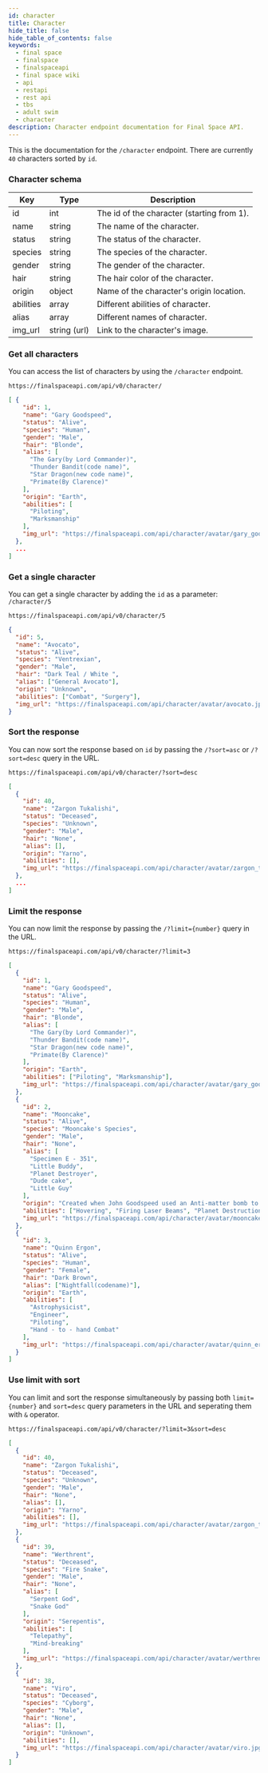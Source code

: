```yaml
---
id: character
title: Character
hide_title: false
hide_table_of_contents: false
keywords:
  - final space
  - finalspace
  - finalspaceapi
  - final space wiki
  - api
  - restapi
  - rest api
  - tbs
  - adult swim
  - character
description: Character endpoint documentation for Final Space API.
---
```


This is the documentation for the `/character` endpoint. There are currently `40` characters sorted by `id`.

### Character schema

| Key       | Type         | Description                                |
| --------- | ------------ | ------------------------------------------ |
| id        | int          | The id of the character (starting from 1). |
| name      | string       | The name of the character.                 |
| status    | string       | The status of the character.               |
| species   | string       | The species of the character.              |
| gender    | string       | The gender of the character.               |
| hair      | string       | The hair color of the character.           |
| origin    | object       | Name of the character's origin location.   |
| abilities | array        | Different abilities of character.          |
| alias     | array        | Different names of character.              |
| img_url   | string (url) | Link to the character's image.             |

### Get all characters

You can access the list of characters by using the `/character` endpoint.

```
https://finalspaceapi.com/api/v0/character/
```

```json
[ {
    "id": 1,
    "name": "Gary Goodspeed",
    "status": "Alive",
    "species": "Human",
    "gender": "Male",
    "hair": "Blonde",
    "alias": [
      "The Gary(by Lord Commander)",
      "Thunder Bandit(code name)",
      "Star Dragon(new code name)",
      "Primate(By Clarence)"
    ],
    "origin": "Earth",
    "abilities": [
      "Piloting",
      "Marksmanship"
    ],
    "img_url": "https://finalspaceapi.com/api/character/avatar/gary_goodspeed.jpg"
  },
  ...
]
```

### Get a single character

You can get a single character by adding the `id` as a parameter: `/character/5`

```
https://finalspaceapi.com/api/v0/character/5
```

```json
{
  "id": 5,
  "name": "Avocato",
  "status": "Alive",
  "species": "Ventrexian",
  "gender": "Male",
  "hair": "Dark Teal / White ",
  "alias": ["General Avocato"],
  "origin": "Unknown",
  "abilities": ["Combat", "Surgery"],
  "img_url": "https://finalspaceapi.com/api/character/avatar/avocato.jpg"
}
```

### Sort the response

You can now sort the response based on `id` by passing the `/?sort=asc` or `/?sort=desc` query in the URL.

```
https://finalspaceapi.com/api/v0/character/?sort=desc
```

```json
[
  {
    "id": 40,
    "name": "Zargon Tukalishi",
    "status": "Deceased",
    "species": "Unknown",
    "gender": "Male",
    "hair": "None",
    "alias": [],
    "origin": "Yarno",
    "abilities": [],
    "img_url": "https://finalspaceapi.com/api/character/avatar/zargon_tukalishi.jpg"
  },
  ...
]
```

### Limit the response

You can now limit the response by passing the `/?limit={number}` query in the URL.

```
https://finalspaceapi.com/api/v0/character/?limit=3
```

```json
[
  {
    "id": 1,
    "name": "Gary Goodspeed",
    "status": "Alive",
    "species": "Human",
    "gender": "Male",
    "hair": "Blonde",
    "alias": [
      "The Gary(by Lord Commander)",
      "Thunder Bandit(code name)",
      "Star Dragon(new code name)",
      "Primate(By Clarence)"
    ],
    "origin": "Earth",
    "abilities": ["Piloting", "Marksmanship"],
    "img_url": "https://finalspaceapi.com/api/character/avatar/gary_goodspeed.jpg"
  },
  {
    "id": 2,
    "name": "Mooncake",
    "status": "Alive",
    "species": "Mooncake's Species",
    "gender": "Male",
    "hair": "None",
    "alias": [
      "Specimen E - 351",
      "Little Buddy",
      "Planet Destroyer",
      "Dude cake",
      "Little Guy"
    ],
    "origin": "Created when John Goodspeed used an Anti-matter bomb to close a breach to Final Space.",
    "abilities": ["Hovering", "Firing Laser Beams", "Planet Destruction"],
    "img_url": "https://finalspaceapi.com/api/character/avatar/mooncake.jpg"
  },
  {
    "id": 3,
    "name": "Quinn Ergon",
    "status": "Alive",
    "species": "Human",
    "gender": "Female",
    "hair": "Dark Brown",
    "alias": ["Nightfall(codename)"],
    "origin": "Earth",
    "abilities": [
      "Astrophysicist",
      "Engineer",
      "Piloting",
      "Hand - to - hand Combat"
    ],
    "img_url": "https://finalspaceapi.com/api/character/avatar/quinn_ergon.jpg"
  }
]
```

### Use limit with sort

You can limit and sort the response simultaneously by passing both `limit={number}` and `sort=desc` query parameters in the URL and seperating them with `&` operator.

```
https://finalspaceapi.com/api/v0/character/?limit=3&sort=desc
```

```json
[
  {
    "id": 40,
    "name": "Zargon Tukalishi",
    "status": "Deceased",
    "species": "Unknown",
    "gender": "Male",
    "hair": "None",
    "alias": [],
    "origin": "Yarno",
    "abilities": [],
    "img_url": "https://finalspaceapi.com/api/character/avatar/zargon_tukalishi.jpg"
  },
  {
    "id": 39,
    "name": "Werthrent",
    "status": "Deceased",
    "species": "Fire Snake",
    "gender": "Male",
    "hair": "None",
    "alias": [
      "Serpent God",
      "Snake God"
    ],
    "origin": "Serepentis",
    "abilities": [
      "Telepathy",
      "Mind-breaking"
    ],
    "img_url": "https://finalspaceapi.com/api/character/avatar/werthrent.jpg"
  },
  {
    "id": 38,
    "name": "Viro",
    "status": "Deceased",
    "species": "Cyborg",
    "gender": "Male",
    "hair": "None",
    "alias": [],
    "origin": "Unknown",
    "abilities": [],
    "img_url": "https://finalspaceapi.com/api/character/avatar/viro.jpg"
  }
]
```
